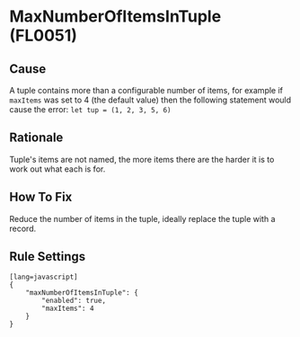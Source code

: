 # MaxNumberOfItemsInTuple (FL0051)

## Cause

A tuple contains more than a configurable number of items, for example if `maxItems` was set to 4 (the default value)
then the following statement would cause the error: `let tup = (1, 2, 3, 5, 6)`

## Rationale

Tuple's items are not named, the more items there are the harder it is to work out what each is for.

## How To Fix

Reduce the number of items in the tuple, ideally replace the tuple with a record.

## Rule Settings

	[lang=javascript]
    {
        "maxNumberOfItemsInTuple": { 
            "enabled": true,
            "maxItems": 4
        }
    }
